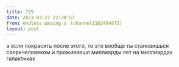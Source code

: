```yaml
---
title: 729
date: 2023-03-27 22:20:57
from: endless шизing ⍼ (channel1162404975)
layout: post
---
```


а если покрасить после этого, то это вообще ты становишься сверхчеловеком и проживаешл миллиарды лет на миллиардах галактиках
